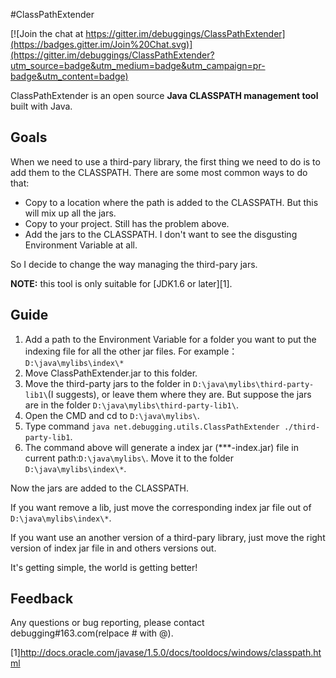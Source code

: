 #ClassPathExtender

[![Join the chat at https://gitter.im/debuggings/ClassPathExtender](https://badges.gitter.im/Join%20Chat.svg)](https://gitter.im/debuggings/ClassPathExtender?utm_source=badge&utm_medium=badge&utm_campaign=pr-badge&utm_content=badge)

ClassPathExtender is an open source **Java CLASSPATH management tool** built with Java.


## Goals

When we need to use a third-pary library, the first thing we need to do is to add them to the CLASSPATH.
There are some most common ways to do that:
* Copy to a location where the path is added to the CLASSPATH. But this will mix up all the jars.
* Copy to your project. Still has the problem above.
* Add the jars to the CLASSPATH. I don't want to see the disgusting Environment Variable at all.

So I decide to change the way managing the third-pary jars.

**NOTE:** this tool is only suitable for [JDK1.6 or later][1].

## Guide

1. Add a path to the Environment Variable for a folder you want to put the indexing file for all the other jar files.
    For example：```D:\java\mylibs\index\*```
2. Move ClassPathExtender.jar to this folder.
3. Move the third-party jars to the folder in ```D:\java\mylibs\third-party-lib1\```(I suggests), or leave them where they are.
    But suppose the jars are in the folder ```D:\java\mylibs\third-party-lib1\```.
4. Open the CMD and cd to ```D:\java\mylibs\```.
5. Type command ```java net.debugging.utils.ClassPathExtender ./third-party-lib1```.
6. The command above will generate a index jar (\*\*\*-index.jar) file in current path:```D:\java\mylibs\```.
    Move it to the folder ```D:\java\mylibs\index\*```.

Now the jars are added to the CLASSPATH.

If you want remove a lib, just move the corresponding index jar file out of ```D:\java\mylibs\index\*```.

If you want use an another version of a third-pary library, just move the right version of index jar file in and others versions out.

It's getting simple, the world is getting better!


## Feedback

Any questions or bug reporting, please contact debugging#163.com(relpace # with @).

[1]http://docs.oracle.com/javase/1.5.0/docs/tooldocs/windows/classpath.html
